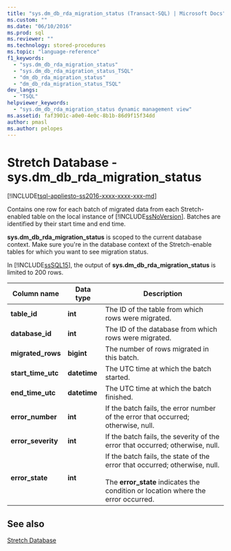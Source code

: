 ```yaml
---
title: "sys.dm_db_rda_migration_status (Transact-SQL) | Microsoft Docs"
ms.custom: ""
ms.date: "06/10/2016"
ms.prod: sql
ms.reviewer: ""
ms.technology: stored-procedures
ms.topic: "language-reference"
f1_keywords: 
  - "sys.dm_db_rda_migration_status"
  - "sys.dm_db_rda_migration_status_TSQL"
  - "dm_db_rda_migration_status"
  - "dm_db_rda_migration_status_TSQL"
dev_langs: 
  - "TSQL"
helpviewer_keywords: 
  - "sys.dm_db_rda_migration_status dynamic management view"
ms.assetid: faf3901c-a0e0-4e0c-8b1b-86d9f15f34dd
author: pmasl 
ms.author: pelopes
---
```

# Stretch Database - sys.dm_db_rda_migration_status
[!INCLUDE[tsql-appliesto-ss2016-xxxx-xxxx-xxx-md](../../includes/tsql-appliesto-ss2016-xxxx-xxxx-xxx-md.md)]

  Contains one row for each batch of migrated data from each Stretch-enabled table on the local instance of [!INCLUDE[ssNoVersion](../../includes/ssnoversion-md.md)]. Batches are identified by their start time and end time.  
  
 **sys.dm_db_rda_migration_status** is scoped to the current database context. Make sure you're in the database context of the Stretch-enable tables for which you want to see migration status.  
  
 In [!INCLUDE[ssSQL15](../../includes/sssql15-md.md)], the output of **sys.dm_db_rda_migration_status** is limited to 200 rows.  
  
|Column name|Data type|Description|  
|-----------------|---------------|-----------------|  
|**table_id**|**int**|The ID of the table from which rows were migrated.|  
|**database_id**|**int**|The ID of the database from which rows were migrated.|  
|**migrated_rows**|**bigint**|The number of rows migrated in this batch.|  
|**start_time_utc**|**datetime**|The UTC time at which the batch started.|  
|**end_time_utc**|**datetime**|The UTC time at which the batch finished.|  
|**error_number**|**int**|If the batch fails, the error number of the error that occurred; otherwise, null.|  
|**error_severity**|**int**|If the batch fails, the severity of the error that occurred; otherwise, null.|  
|**error_state**|**int**|If the batch fails, the state of the error that occurred; otherwise, null.<br /><br /> The **error_state** indicates the condition or location where the error occurred.|  
  
## See also  
 [Stretch Database](../../sql-server/stretch-database/stretch-database.md)  
  
  
